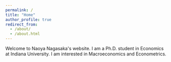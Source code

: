 ```yaml
---
permalink: /
title: "Home"
author_profile: true
redirect_from: 
  - /about/
  - /about.html
---
```


Welcome to Naoya Nagasaka's website. I am a Ph.D. student in Economics at Indiana University. I am interested in Macroeconomics and Econometrics.
